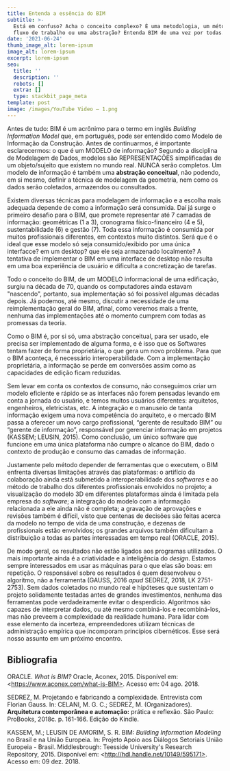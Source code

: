 ```yaml
---
title: Entenda a essência do BIM
subtitle: >-
  Está em confuso? Acha o conceito complexo? É uma metodologia, um método, um
  fluxo de trabalho ou uma abstração? Entenda BIM de uma vez por todas.
date: '2021-06-24'
thumb_image_alt: lorem-ipsum
image_alt: lorem-ipsum
excerpt: lorem-ipsum
seo:
  title: ''
  description: ''
  robots: []
  extra: []
  type: stackbit_page_meta
template: post
image: /images/YouTube Video – 1.png
---
```

Antes de tudo: BIM é um acrônimo para o termo em inglês *Building Information Model* que, em português, pode ser entendido como Modelo de Informação da Construção. Antes de continuarmos, é importante esclarecermos: o que é um MODELO de informação? Segundo a disciplina de Modelagem de Dados, modelos são REPRESENTAÇÕES simplificadas de um objeto/sujeito que existem no mundo real. NUNCA serão completos. Um modelo de informação é também uma **abstração conceitual**, não podendo, em si mesmo, definir a técnica de modelagem da geometria, nem como os dados serão coletados, armazendos ou consultados.

Existem diversas técnicas para modelagem de informação e a escolha mais adequada depende de como a informação será consumida. Daí já surge o primeiro desafio para o BIM, que promete representar até 7 camadas de informação:  geométricas (1 a 3), cronograma físico-financeiro (4 e 5), sustentabilidade (6) e gestão (7). Toda essa informação é consumida por muitos profissionais diferentes, em contextos muito distintos. Será que é o ideal que esse modelo só seja consumido/exibido por uma única interfacce? em um desktop? que ele seja armazenado localmente? A tentativa de implementar o BIM em uma interface de desktop não resulta em uma boa experiência de usuário e dificulta a concretização de tarefas.

Todo o conceito do BIM, de um MODELO informacional de uma edificação, surgiu na década de 70, quando os computadores ainda estavam "nascendo", portanto, sua implementação só foi possível algumas décadas depois. Já podemos, até mesmo, discutir a necessidade de uma reimplementação geral do BIM, afinal, como veremos mais a frente, nenhuma das implementações até o momento cumprem com todas as promessas da teoria.

Como o BIM é, por si só, uma abstração conceitual, para ser usado, ele precisa ser implementado de alguma forma, e é isso que os Softwares tentam fazer de forma proprietária, o que gera um novo problema. Para que o BIM aconteça, é necessário interoperabilidade. Com a implementação proprietária, a informação se perde em conversões assim como as capacidades de edição ficam reduzidas.

Sem levar em conta os contextos de consumo, não conseguimos criar um modelo eficiente e rápido se as interfaces não forem pensadas levando em conta a jornada do usuário, e temos muitos usuários diferentes: arquitetos, engenheiros, eletricistas, etc. A integração e o manuseio de tanta informação exigem uma nova competência do arquiteto, e o mercado BIM passa a oferecer um novo cargo profissional, “gerente de resultado BIM” ou “gerente de informação”, responsável por gerenciar informação em projetos (KASSEM; LEUSIN, 2015). Como conclusão, um único software que funcione em uma única plataforma não cumpre o alcance do BIM, dado o contexto de produção e consumo das camadas de informação.

Justamente pelo método depender de ferramentas que o executem, o BIM enfrenta diversas limitações através das plataformas: o artifício da colaboração ainda está submetido a interoperabilidade dos *softwares* e ao método de trabalho dos diferentes profissionais envolvidos no projeto; a visualização do modelo 3D em diferentes plataformas ainda é limitada pela empresa do *software*; a integração do modelo com a informação relacionada a ele ainda não é completa; a gravação de aprovações e revisões também é difícil, visto que centenas de decisões são feitas acerca da modelo no tempo de vida de uma construção, e dezenas de profissionais estão envolvidos; os grandes arquivos também dificultam a distribuição a todas as partes interessadas em tempo real (ORACLE, 2015).

De modo geral, os resultados não estão ligados aos programas utilizados. O mais importante ainda é a criatividade e a inteligência do *design*. Estamos sempre interessados em usar as máquinas para o que elas são boas: em repetição. O responsável sobre os resultados é quem desenvolveu o algoritmo, não a ferramenta (GAUSS, 2016 *apud* SEDREZ, 2018, LK 2751-2753). Sem dados coletados no mundo real e hipóteses que sustentam o projeto solidamente testadas antes de grandes investimentos, nenhuma das ferramentas pode verdadeiramente evitar o desperdício. Algoritmos são capazes de interpretar dados, ou até mesmo combiná-los e recombiná-los, mas não preveem a complexidade da realidade humana. Para lidar com esse elemento da incerteza, empreendedores utilizam técnicas de administração empírica que incomporam princípios cibernéticos. Esse será nosso assunto em um próximo encontro.

## Bibliografia

ORACLE. *What is BIM?* Oracle, Aconex, 2015. Disponível em: \<https://www.aconex.com/what-is-BIM>. Acesso em: 04 ago. 2018.

SEDREZ, M. Projetando e fabricando a complexidade. Entrevista com Florian Gauss. In: CELANI, M. G. C.; SEDREZ, M. (Organizadores). **Arquitetura contemporânea e automação:** prática e reflexão. São Paulo: ProBooks, 2018c. p. 161-166. Edição do Kindle.

KASSEM, M.; LEUSIN DE AMORIM, S. R. BIM: *Building Information Modeling* no Brasil e na União Europeia. In: Projeto Apoio
aos Diálogos Setoriais União Europeia - Brasil. Middlesbrough: Teesside University's Research Repository, 2015. Disponível em: \<http://hdl.handle.net/10149/595171>. Acesso em: 09 dez. 2018.
